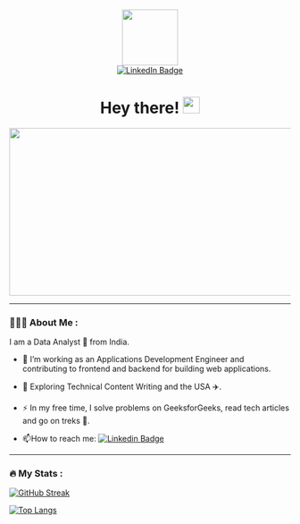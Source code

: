 ### 
<div id="header" align="center">
  <img src="https://media.giphy.com/media/eMJXDJqSOVzQjFJ8Wv/giphy.gif" width="100"/>
</div>
<div id="badges" align ="center">
  <a href="https://www.linkedin.com/in/gunjan0509/">
    <img src="https://img.shields.io/badge/LinkedIn-blue?style=for-the-badge&logo=linkedin&logoColor=white" alt="LinkedIn Badge"/>
  </a>
</div>
<div id="badges" align ="center">
  <a>
    <img src="https://komarev.com/ghpvc/?username=your-github-username&style=flat-square&color=blue" alt=""/>
  </a>
</div>
<h1 align ="center">
  Hey there!
  <img src="https://media.giphy.com/media/hvRJCLFzcasrR4ia7z/giphy.gif" width="30px"/>
</h1>

<div align="center">
  <img src="https://media.giphy.com/media/L1R1tvI9svkIWwpVYr/giphy.gif" width="600" height="300"/>
</div>

---

### 👩🏽‍💻 About Me :
I am a Data Analyst 🧮 from India.

- :telescope: I’m working as an Applications Development Engineer and contributing to frontend and backend for building web applications.

- :seedling: Exploring Technical Content Writing and the USA ✈️.

- :zap: In my free time, I solve problems on GeeksforGeeks, read tech articles and go on treks 🥾.

- :mailbox:How to reach me: [![Linkedin Badge](https://img.shields.io/badge/-LINKEDIN-blue?style=flat&logo=Linkedin&logoColor=white)]([your-linkedin-url](https://www.linkedin.com/in/gunjan0509/))

---

### :fire: My Stats :
[![GitHub Streak](http://github-readme-streak-stats.herokuapp.com?user=GunSharm&theme=dark&background=000000)](https://git.io/streak-stats)

[![Top Langs](https://github-readme-stats.vercel.app/api/top-langs/?username=GunSharm&layout=compact&theme=vision-friendly-dark)](https://github.com/GunSharm/github-readme-stats)
<!--
**GunSharm/GunSharm** is a ✨ _special_ ✨ repository because its `README.md` (this file) appears on your GitHub profile.

Here are some ideas to get you started:

- 🔭 I’m currently working on ...
- 🌱 I’m currently learning ...
- 👯 I’m looking to collaborate on ...
- 🤔 I’m looking for help with ...
- 💬 Ask me about ...
- 📫 How to reach me: ...
- 😄 Pronouns: ...
- ⚡ Fun fact: ...
-->
